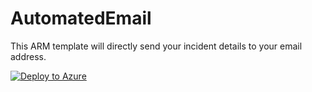 

# AutomatedEmail
This ARM template will directly send your incident details to your email address.

[![Deploy to Azure](https://aka.ms/deploytoazurebutton)](https://portal.azure.com/#create/Microsoft.Template/uri/https://raw.githubusercontent.com/SharjeelAzure/AutomatedEmail/main/azuredeploy.json)


